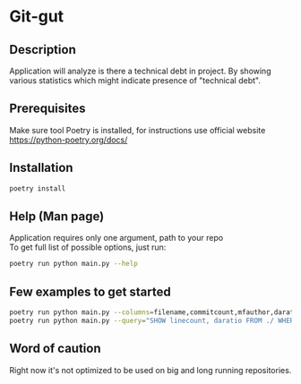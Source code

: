 # Git-gut
## Description
Application will analyze is there a technical debt in project. By showing various statistics which might indicate presence of "technical debt". </br>

## Prerequisites
Make sure tool Poetry is installed, for instructions use official website https://python-poetry.org/docs/

## Installation
```bash
poetry install
```

## Help (Man page)
Application requires only one argument, path to your repo <br/>
To get full list of possible options, just run:
```bash
poetry run python main.py --help
```

## Few examples to get started
```bash
poetry run python main.py --columns=filename,commitcount,mfauthor,daratio,linecount --sort=daratio-desc --filters="linecount>50" ./
poetry run python main.py --query="SHOW linecount, daratio FROM ./ WHERE linecount > 10 and daratio > 0.1 ORDERBY daratio DESCK and linecount DESC" ./
```

## Word of caution
Right now it's not optimized to be used on big and long running repositories. 